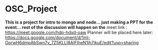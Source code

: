 # OSC_Project
**This is a project for intro to mongo and node... just making a PPT for the event... rest of the discussion will happen on the**
 meet link : https://meet.google.com/hdp-hdxd-oaw
  Planner will be placed here later:
https://docs.google.com/document/d/1ml-GprwH6dmpAbSwn7v_7Z5KLLI8AlFIheN1jh7ikuE/edit?usp=sharing
